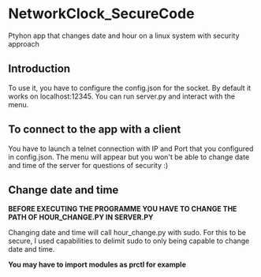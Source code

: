 # NetworkClock_SecureCode

Ptyhon app that changes date and hour on a linux system with security approach

## Introduction

To use it, you have to configure the config.json for the socket. By default it works on localhost:12345.
You can run server.py and interact with the menu.

## To connect to the app with a client

You have to launch a telnet connection with IP and Port that you configured in config.json. The menu will appear but you won't be able to change date and time of the server for questions of security :)

## Change date and time

**BEFORE EXECUTING THE PROGRAMME YOU HAVE TO CHANGE THE PATH OF HOUR_CHANGE.PY IN SERVER.PY**

Changing date and time will call hour_change.py with sudo. For this to be secure, I used capabilities to delimit sudo to only being capable to change date and time.

**You may have to import modules as prctl for example**
